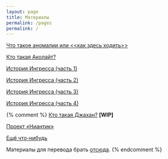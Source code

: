 ```yaml
---
layout: page
title: Материалы
permalink: /pages
permalink: /
---
```


[Что такое аномалии или <<как здесь ходить>>](/pages/anomalies-101)

[Кто такая Аколайт?](/pages/who-is-acolyte)

[История Ингресса (часть 1)](/pages/the-history-of-ingress-part-1)

[История Ингресса (часть 2)](/pages/the-history-of-ingress-part-2)

[История Ингресса (часть 3)](/pages/the-history-of-ingress-part-3)

[История Ингресса (часть 4)](/pages/the-history-of-ingress-part-4)

{% comment %}
[Кто такая Джахан?](/pages/who-is-jahan) **[WIP]**

[Проект «Ниантик»](/pages/niantic-project)

[Ещё что-нибудь](/pages/escho-chto-nibud)

Материалы для перевода брать [отсюда](https://fevgames.net/ingress/lore/characters/).
{% endcomment %}
